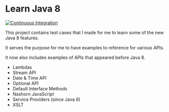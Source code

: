 Learn Java 8
============

[![Continuous Integration](https://github.com/mpuening/learn-java8/actions/workflows/ci.yml/badge.svg)](https://github.com/mpuening/learn-java8/actions/workflows/ci.yml)

This project contains test cases that I made for me to learn some of the new Java 8 features.

It serves the purpose for me to have examples to reference for various APIs.

It now also includes examples of APIs that appeared before Java 8.

* Lambdas
* Stream API
* Date & Time API
* Optional API
* Default Interface Methods
* Nashorn JavaScript
* Service Providers (since Java 6)
* XSLT
